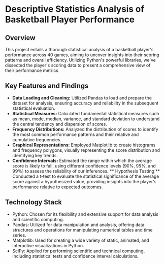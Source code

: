 # Descriptive Statistics Analysis of Basketball Player Performance

## Overview
This project entails a thorough statistical analysis of a basketball player's performance across 40 games, 
aiming to uncover insights into their scoring patterns and overall efficiency. 
Utilizing Python's powerful libraries, we've dissected the player's scoring data to present a comprehensive view of their performance metrics.

## Key Features and Findings
* **Data Loading and Cleaning:** Utilized Pandas to load and prepare the dataset for analysis, ensuring accuracy and reliability in the subsequent statistical evaluation.
* **Statistical Measures:** Calculated fundamental statistical measures such as mean, mode, median, variance, and standard deviation to understand the central tendency and dispersion of scores.
* **Frequency Distributions:** Analyzed the distribution of scores to identify the most common performance patterns and their relative and cumulative frequencies.
* **Graphical Representations:** Employed Matplotlib to create histograms and frequency polygons, visually representing the score distribution and identifying key trends.
* **Confidence Intervals:** Estimated the range within which the average score is likely to fall, using different confidence levels (90%, 95%, and 99%) to assess the reliability of our inferences.
** Hypothesis Testing:** Conducted a t-test to evaluate the statistical significance of the average score against a hypothesized value, providing insights into the player's performance relative to expected outcomes.

## Technology Stack
* Python: Chosen for its flexibility and extensive support for data analysis and scientific computing.
* Pandas: Utilized for data manipulation and analysis, offering data structures and operations for manipulating numerical tables and time series.
* Matplotlib: Used for creating a wide variety of static, animated, and interactive visualizations in Python.
* SciPy: Applied for performing scientific and technical computing, including statistical tests and confidence interval calculations.
